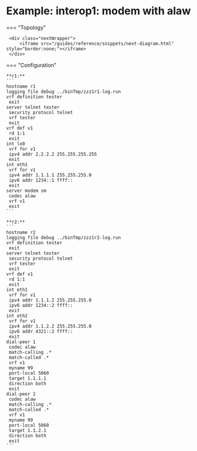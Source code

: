 # Example: interop1: modem with alaw
    
=== "Topology"
    
     <div class="nextWrapper">
         <iframe src="/guides/reference/snippets/next-diagram.html" style="border:none;"></iframe>
     </div>

    
=== "Configuration"
    
    **r1:**
    ```
    hostname r1
    logging file debug ../binTmp/zzz1r1-log.run
    vrf definition tester
     exit
    server telnet tester
     security protocol telnet
     vrf tester
     exit
    vrf def v1
     rd 1:1
     exit
    int lo0
     vrf for v1
     ipv4 addr 2.2.2.2 255.255.255.255
     exit
    int eth1
     vrf for v1
     ipv4 addr 1.1.1.1 255.255.255.0
     ipv6 addr 1234::1 ffff::
     exit
    server modem sm
     codec alaw
     vrf v1
     exit
    ```
    
    **r2:**
    ```
    hostname r2
    logging file debug ../binTmp/zzz1r2-log.run
    vrf definition tester
     exit
    server telnet tester
     security protocol telnet
     vrf tester
     exit
    vrf def v1
     rd 1:1
     exit
    int eth1
     vrf for v1
     ipv4 addr 1.1.1.2 255.255.255.0
     ipv6 addr 1234::2 ffff::
     exit
    int eth2
     vrf for v1
     ipv4 addr 1.1.2.2 255.255.255.0
     ipv6 addr 4321::2 ffff::
     exit
    dial-peer 1
     codec alaw
     match-calling .*
     match-called .*
     vrf v1
     myname 99
     port-local 5060
     target 1.1.1.1
     direction both
     exit
    dial-peer 2
     codec alaw
     match-calling .*
     match-called .*
     vrf v1
     myname 99
     port-local 5060
     target 1.1.2.1
     direction both
     exit
    ```
